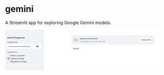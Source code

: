 # gemini
A Streamlit app for exploring Google Gemini models.

![gemini-playground](./gemini-playground.png)
